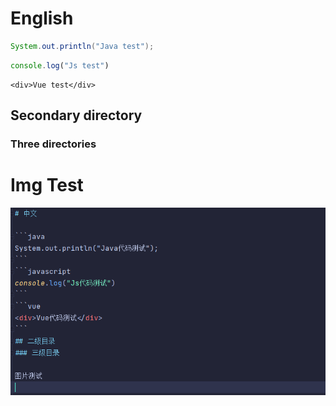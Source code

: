 # English

```java
System.out.println("Java test");
```
```javascript
console.log("Js test")
```
```vue
<div>Vue test</div>
```

## Secondary directory
### Three directories

# Img Test
![img test](../images/img.png)
